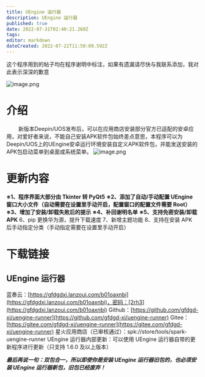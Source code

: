 ```yaml
---
title: UEngine 运行器
description: UEngine 运行器
published: true
date: 2022-07-31T02:40:21.260Z
tags: 
editor: markdown
dateCreated: 2022-07-22T11:50:09.592Z
---
```


这个程序用到的帖子均在程序谢明中标注，如果有遗漏请尽快与我联系添加，我对此表示深深的歉意

![image.png](https://storage.deepin.org/thread/202207291337351590_image.png)

# 介绍

&nbsp;&nbsp;&nbsp;&nbsp;&nbsp;&nbsp;&nbsp;&nbsp;新版本Deepin/UOS发布后，可以在应用商店安装部分官方已适配的安卓应用，对爱好者来说，不能自己安装APK软件包始终差点意思，本程序可以为Deepin/UOS上的UEngine安卓运行环境安装自定义APK软件包，并能发送安装的APK包启动菜单到桌面或系统菜单。
![image.png](https://storage.deepin.org/thread/202207271700065629_image.png)

# 更新内容

**※1、程序界面大部分由 Tkinter 转 PyQt5**
**※2、添加了自动/手动配置 UEngine 窗口大小文件（自动需要在设置里手动开启，配置窗口的配置文件需要 Root）**
**※3、增加了安装/卸载失败后的提示**
**※4、补回谢明名单**
**※5、支持免密安装/卸载 APK**
6、pip 更换华为源，提升下载速度
7、新增主题功能
8、支持在安装 APK 后手动指定分类（手动指定需要在设置里手动开启）

# 下载链接

## UEngine 运行器

蓝奏云：[https://gfdgdxi.lanzoui.com/b01oaxnbi](https://gfdgdxi.lanzoui.com/b01oaxnbi)，密码：[2rh3](https://gfdgdxi.lanzoui.com/b01oaxnbi)
Github：[https://github.com/gfdgd-xi/uengine-runner](https://github.com/gfdgd-xi/uengine-runner)
Gitee：[https://gitee.com/gfdgd-xi/uengine-runner](https://gitee.com/gfdgd-xi/uengine-runner)
星火应用商店（已审核通过）：spk://store/tools/spark-uengine-runner
UEngine 运行器内部更新：可以使用 UEngine 运行器自带的更新程序进行更新（只支持 1.6.0 及以上版本）

***最后再说一句：双包合一，所以即使你是安装 UEngine 运行器旧包的，也必须安装 UEngine 运行器新包，旧包已经废弃！***
